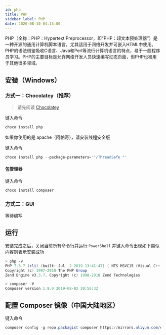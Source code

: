 ```yaml
---
id: php
title: PHP
sidebar_label: PHP
date: 2020-08-10 04:15:00
---
```


PHP（全称：PHP：Hypertext Preprocessor，即“PHP：超文本预处理器”）是一种开源的通用计算机脚本语言，尤其适用于网络开发并可嵌入HTML中使用。PHP的语法借鉴吸收C语言、Java和Perl等流行计算机语言的特点，易于一般程序员学习。PHP的主要目标是允许网络开发人员快速编写动态页面，但PHP也被用于其他很多领域。

## 安装（Windows）

### 方式一：Chocolatey（推荐）

> 请先阅读 [Chocolatey](chocolatey)

键入命令  
~~~PowerShell
choco install php
~~~

如果你使用的是 apache（阿帕奇），请安装线程安全版

键入命令  
~~~PowerShell
choco install php --package-parameters='"/ThreadSafe "'
~~~

#### 包管理器

键入命令  
~~~PowerShell
choco install composer
~~~

### 方式二：GUI

等待编写

## 运行

安装完成之后，关闭当前所有命令行并运行 `PowerShell` 并键入命令出现如下类似内容则表示安装成功  
~~~PowerShell
> php -v
PHP 7.3.7 (cli) (built: Jul  2 2019 13:41:47) ( NTS MSVC15 (Visual C++ 2017) x64 )
Copyright (c) 1997-2018 The PHP Group
Zend Engine v3.3.7, Copyright (c) 1998-2018 Zend Technologies

> composer -V
Composer version 1.9.0 2019-08-02 20:55:32
~~~

## 配置 Composer 镜像（中国大陆地区）

键入命令  
~~~PowerShell
composer config -g repo.packagist composer https://mirrors.aliyun.com/composer/
~~~